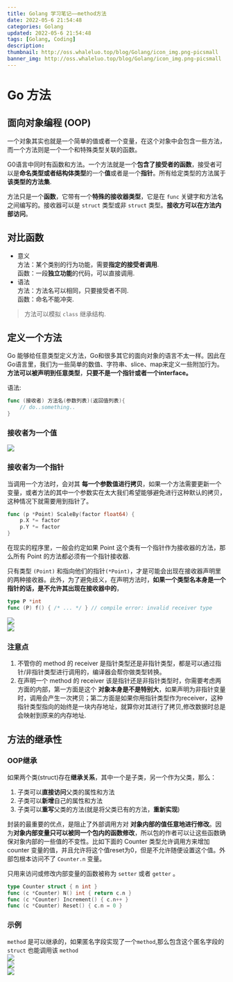 ```yaml
---
title: Golang 学习笔记——method方法
date: 2022-05-6 21:54:48
categories: Golang
updated: 2022-05-6 21:54:48
tags: [Golang, Coding]
description: 
thumbnail: http://oss.whaleluo.top/blog/Golang/icon_img.png-picsmall
banner_img: http://oss.whaleluo.top/blog/Golang/icon_img.png-picsmall
---
```


# Go 方法

## 面向对象编程 (OOP)

一个对象其实也就是一个简单的值或者一个变量，在这个对象中会包含一些方法，而一个方法则是一个一个和特殊类型关联的函数。

G0语言中同时有函数和方法。一个方法就是一个**包含了接受者的函数**，接受者可以是**命名类型或者结构体类型**的一个**值**或者是一个**指针**。所有给定类型的方法属于**该类型的方法集**.  

方法只是一个**函数**，它带有一个**特殊的接收器类型**，它是在 `func` 关键字和方法名之间编写的。接收器可以是 `struct` 类型或非 `struct` 类型。**接收方可以在方法内部访问**。  

## 对比函数

- 意义  
方法：某个类别的行为功能，需要**指定的接受者调用**.  
函数：一段**独立功能**的代码，可以直接调用.  
- 语法  
方法：方法名可以相同，只要接受者不同.  
函数：命名不能冲突.  

> 方法可以模拟 `class` 继承结构.  

## 定义一个方法

Go 能够给任意类型定义方法，Go和很多其它的面向对象的语言不太一样。因此在Go语言里，我们为一些简单的数值、字符串、slice、map来定义一些附加行为。**方法可以被声明到任意类型**，**只要不是一个指针或者一个interface。**

语法:  

```go
func (接收者) 方法名(参数列表)(返回值列表){
    // do..something..
}
```

### 接收者为一个值

![](http://oss.whaleluo.top/blog/Golang/method-1.png-picsmall)  

### 接收者为一个指针

当调用一个方法时，会对其 **每一个参数值进行拷贝**，如果一个方法需要更新一个变量，或者方法的其中一个参数实在太大我们希望能够避免进行这种默认的拷贝，这种情况下就需要用到指针了。

```go
func (p *Point) ScaleBy(factor float64) {
    p.X *= factor
    p.Y *= factor
}
```

在现实的程序里，一般会约定如果 Point 这个类有一个指针作为接收器的方法，那么所有 Point 的方法都必须有一个指针接收器.

只有类型 `(Point)` 和指向他们的指针`(*Point)`，才是可能会出现在接收器声明里的两种接收器。此外，为了避免歧义，在声明方法时，**如果一个类型名本身是一个指针的话，是不允许其出现在接收器中的**，

```go
type P *int
func (P) f() { /* ... */ } // compile error: invalid receiver type
```

![](http://oss.whaleluo.top/blog/Golang/method-2.png-picsmall)  
![](http://oss.whaleluo.top/blog/Golang/method-3.png-picsmall)  

### 注意点

1. 不管你的 method 的 receiver 是指针类型还是非指针类型，都是可以通过指针/非指针类型进行调用的，编译器会帮你做类型转换。
2. 在声明一个 method 的 receiver 该是指针还是非指针类型时，你需要考虑两方面的内部，第一方面是这个 **对象本身是不是特别大**，如果声明为非指针变量时，调用会产生一次拷贝；第二方面是如果你用指针类型作为receiver，这种指针类型指向的始终是一块内存地址，就算你对其进行了拷贝,修改数据时总是会映射到原来的内存地址.

## 方法的继承性

### OOP继承

如果两个类(struct)存在**继承关系**，其中一个是子类，另一个作为父类，那么：

1. 子类可以**直接访问**父类的属性和方法
2. 子类可以**新增**自己的属性和方法
3. 子类可以**重写**父类的方法(就是将父类已有的方法，**重新实现**)

封装的最重要的优点，是阻止了外部调用方对 **对象内部的值任意地进行修改**。因为**对象内部变量只可以被同一个包内的函数修改**，所以包的作者可以让这些函数确保对象内部的一些值的不变性。比如下面的 Counter 类型允许调用方来增加 counter 变量的值，并且允许将这个值reset为0，但是不允许随便设置这个值。外部包根本访问不了 `Counter.n` 变量。

只用来访问或修改内部变量的函数被称为 `setter` 或者 `getter` 。

```go
type Counter struct { n int }
func (c *Counter) N() int { return c.n }
func (c *Counter) Increment() { c.n++ }
func (c *Counter) Reset() { c.n = 0 }
```

### 示例

`method` 是可以继承的，如果匿名字段实现了一个`method`,那么包含这个匿名字段的 `struct` 也能调用该 `method`  
![](http://oss.whaleluo.top/blog/Golang/method-4.png-picsmall)  
![](http://oss.whaleluo.top/blog/Golang/method-5.png-picsmall)  
![](http://oss.whaleluo.top/blog/Golang/method-6.png-picsmall)  
